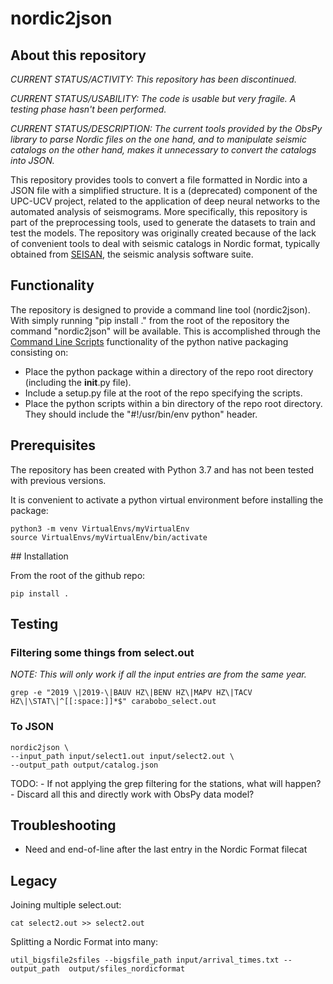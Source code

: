 # nordic2json

## About this repository

*CURRENT STATUS/ACTIVITY: This repository has been discontinued.*

*CURRENT STATUS/USABILITY: The code is usable but very fragile. A testing phase hasn't been performed.*

*CURRENT STATUS/DESCRIPTION: The current tools provided by the ObsPy library to parse Nordic files on the one hand, and to manipulate seismic catalogs on the other hand, makes it unnecessary to convert the catalogs into JSON.*

This repository provides tools to convert a file formatted in Nordic into a JSON file with a simplified structure. It is a (deprecated) component of the UPC-UCV project, related to the application of deep neural networks to the automated analysis of seismograms. More specifically, this repository is part of the preprocessing tools, used to generate the datasets to train and test the models. The repository was originally created because of the lack of convenient tools to deal with seismic catalogs in Nordic format, typically obtained from [SEISAN](https://www.geosig.com/files/GS_SEISAN_9_0_1.pdf), the seismic analysis software suite. 

## Functionality

The repository is designed to provide a command line tool (nordic2json). With simply running "pip install ." from the root of the repository the command "nordic2json" will be available. This is accomplished through the [Command Line Scripts](https://python-packaging.readthedocs.io/en/latest/command-line-scripts.html) functionality of the python native packaging consisting on:

- Place the python package within a directory of the repo root directory (including the __init__.py file).
- Include a setup.py file at the root of the repo specifying the scripts. 
- Place the python scripts within a bin directory of the repo root directory. They should include the "#!/usr/bin/env python" header.

## Prerequisites

The repository has been created with Python 3.7 and has not been tested with previous versions.

It is convenient to activate a python virtual environment before installing the package:

	python3 -m venv VirtualEnvs/myVirtualEnv
	source VirtualEnvs/myVirtualEnv/bin/activate
	
## Installation

From the root of the github repo:

	pip install .

## Testing

### Filtering some things from select.out

*NOTE: This will only work if all the input entries are from the same year.*

	grep -e "2019 \|2019-\|BAUV HZ\|BENV HZ\|MAPV HZ\|TACV HZ\|\STAT\|^[[:space:]]*$" carabobo_select.out

### To JSON

	nordic2json \
	--input_path input/select1.out input/select2.out \
	--output_path output/catalog.json

TODO: 
	- If not applying the grep filtering for the stations, what will happen?
	- Discard all this and directly work with ObsPy data model?
	
## Troubleshooting

- Need and end-of-line after the last entry in the Nordic Format filecat 

## Legacy

Joining multiple select.out:

	cat select2.out >> select2.out

Splitting a Nordic Format into many:

	util_bigsfile2sfiles --bigsfile_path input/arrival_times.txt --output_path  output/sfiles_nordicformat

